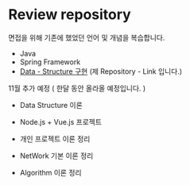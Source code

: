
# **Review repository** 

면접을 위해 기존에 했었던 언어 및 개념을 복습합니다.

* Java
* Spring Framework
* [Data - Structure 구현](https://github.com/StiKuan/Java_Data_Structure) (제 Repository - Link 입니다.)








11월 추가 예정 ( 한달 동안 올라올 예정입니다. )

* Data Structure 이론

* Node.js + Vue.js 프로젝트

* 개인 프로젝트 이론 정리

* NetWork 기본 이론 정리

* Algorithm 이론 정리

  ​